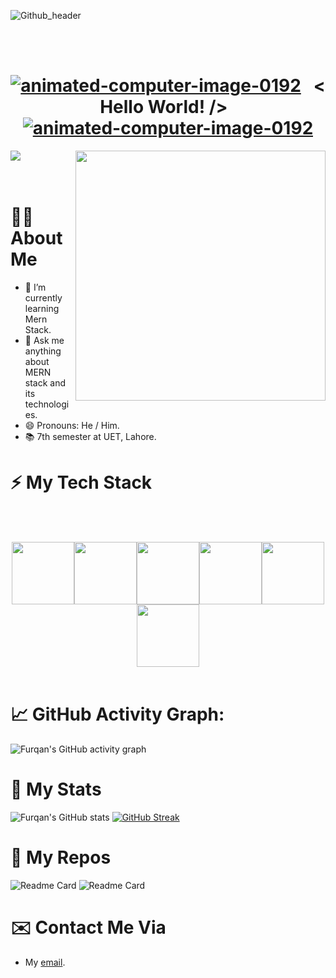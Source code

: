 ![Github_header](https://raw.githubusercontent.com/micro087/micro087/main/minimal-dark-coding-wallpaper%20(2).png)

<br><br>
<h1 align="center">
<a href="https://www.animatedimages.org/cat-computer-56.htm"><img src="https://www.animatedimages.org/data/media/56/animated-computer-image-0192.gif" border="0" alt="animated-computer-image-0192" /></a>
&nbsp; < Hello World! /> &nbsp;
<a href="https://www.animatedimages.org/cat-computer-56.htm"><img src="https://www.animatedimages.org/data/media/56/animated-computer-image-0192.gif" border="0" alt="animated-computer-image-0192" /></a>
</h1>

<div align-content="space-between">
  <img src="https://readme-typing-svg.herokuapp.com?font=Poppins&lines=I+am+Jawad;A+Final+Year+Computer+Science+Student;Full+Stack+Web+Developer;Doing+Crazy+Projects!">
  <img src="https://media.giphy.com/media/Dh5q0sShxgp13DwrvG/giphy.gif" align="right" width="400px">
</div>
<br><br>

# 👨‍💻 About Me

- 🌱 I’m currently learning Mern Stack.
- 💬 Ask me anything about MERN stack and its technologies.
- 😄 Pronouns: He / Him.
- 📚 7th semester at UET, Lahore.

# ⚡ My Tech Stack

<br><br>
<p align="center">
  <img src="https://media3.giphy.com/media/ln7z2eWriiQAllfVcn/200w.webp" width="100"><img src="https://i.giphy.com/media/LMt9638dO8dftAjtco/200.webp" width="100"><img src="https://i.giphy.com/media/eNAsjO55tPbgaor7ma/200w.webp" width="100"><img src="https://i.giphy.com/media/VgGthkhUvGgOit7Y9i/200.webp" width="100"><img src="https://i.giphy.com/media/KzJkzjggfGN5Py6nkT/200.webp" width="100"><img src="https://i.giphy.com/media/IdyAQJVN2kVPNUrojM/200.webp" width="100"><br><br>
</p>

# 📈 GitHub Activity Graph:

![Furqan's GitHub activity graph](https://activity-graph.herokuapp.com/graph?username=heyyfurqan&hide_border=true&theme=redical)

# 🚀 My Stats

![Furqan's GitHub stats](https://github-readme-stats.vercel.app/api?username=heyyfurqan&show_icons=true&theme=aura)
[![GitHub Streak](http://github-readme-streak-stats.herokuapp.com?user=heyyfurqan&theme=onedark&hide_border=true&date_format=M%20j%5B%2C%20Y%5D)](https://git.io/streak-stats)

# 🐶 My Repos

![Readme Card](https://github-readme-stats.vercel.app/api/pin/?username=heyyfurqan&repo=odin_log)
![Readme Card](https://github-readme-stats.vercel.app/api/pin/?username=heyyfurqan&repo=cs50)

# ✉️ Contact Me Via

- <p>My <a href="mailto:thisishmjawad@gmail.com">email</a>.</p>
